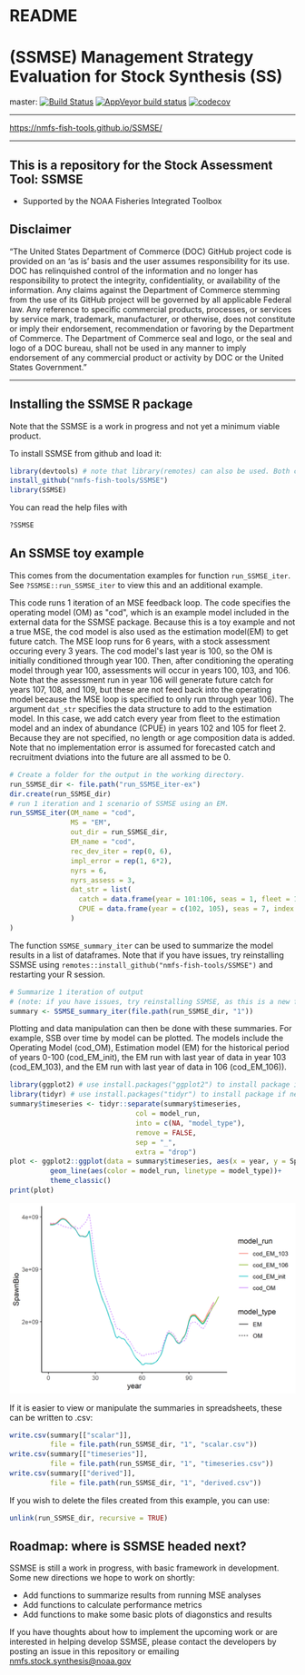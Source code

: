 # README

# (SSMSE) Management Strategy Evaluation for Stock Synthesis (SS)

master:
[![Build Status](https://travis-ci.org/nmfs-fish-tools/SSMSE.svg?branch=master)](https://travis-ci.org/nmfs-fish-tools/SSMSE)
[![AppVeyor build status](https://ci.appveyor.com/api/projects/status/github/nmfs-fish-tools/SSMSE?branch=master&svg=true)](https://ci.appveyor.com/project/nmfs-fish-tools/SSMSE)
[![codecov](https://codecov.io/gh/nmfs-fish-tools/SSMSE/branch/master/graph/badge.svg)](https://codecov.io/gh/nmfs-fish-tools/SSMSE)


**************

https://nmfs-fish-tools.github.io/SSMSE/


**************

## This is a repository for the Stock Assessment Tool: SSMSE
- Supported by the NOAA Fisheries Integrated Toolbox


## Disclaimer

“The United States Department of Commerce (DOC) GitHub project code is provided on an ‘as is’ basis and the user assumes responsibility for its use. DOC has relinquished control of the information and no longer has responsibility to protect the integrity, confidentiality, or availability of the information. Any claims against the Department of Commerce stemming from the use of its GitHub project will be governed by all applicable Federal law. Any reference to specific commercial products, processes, or services by service mark, trademark, manufacturer, or otherwise, does not constitute or imply their endorsement, recommendation or favoring by the Department of Commerce. The Department of Commerce seal and logo, or the seal and logo of a DOC bureau, shall not be used in any manner to imply endorsement of any commercial product or activity by DOC or the United States Government.”

<!-- - This project code is made available through GitHub but is managed by NOAA at
 https://vlab.ncep.noaa.gov/redmine/projects/integrated-fisheries-toolbox/files -->

***** *******

Installing the SSMSE R package
---------

Note that the SSMSE is a work in progress and not yet a minimum viable product.

To install SSMSE from github and load it:
``` r
library(devtools) # note that library(remotes) can also be used. Both can access `install_github`. 
install_github("nmfs-fish-tools/SSMSE")
library(SSMSE)
```
You can read the help files with

``` r
?SSMSE
```

An SSMSE toy example
---------

This comes from the documentation examples for function `run_SSMSE_iter`. See `?SSMSE::run_SSMSE_iter` to view this and an additional example.

This code runs 1 iteration of an MSE feedback loop. The code specifies the operating model (OM) as "cod", which is an example model included in the external data for the SSMSE package. Because this is a toy example and not a true MSE, the cod model is also used as the estimation model(EM) to get future catch. The MSE loop runs for 6 years, with a stock assessment occuring every 3 years. The cod model's last year is 100, so the OM is initially conditioned through year 100. Then, after conditioning the operating model through year 100, assessments will occur in years 100, 103, and 106. Note that the assessment run in year 106 will generate future catch for years 107, 108, and 109, but these are not feed back into the operating model because the MSE loop is specified to only run through year 106). The argument `dat_str` specifies the data structure to add to the estimation model. In this case, we add catch every year from fleet to the estimation model and an index of abundance (CPUE) in years 102 and 105 for fleet 2. Because they are not specified, no length or age composition data is added. Note that no implementation error is assumed for forecasted catch and recruitment dviations into the future are all assmed to be 0.

```r
# Create a folder for the output in the working directory.
run_SSMSE_dir <- file.path("run_SSMSE_iter-ex")
dir.create(run_SSMSE_dir)
# run 1 iteration and 1 scenario of SSMSE using an EM.
run_SSMSE_iter(OM_name = "cod",
               MS = "EM",
               out_dir = run_SSMSE_dir,
               EM_name = "cod",
               rec_dev_iter = rep(0, 6),
               impl_error = rep(1, 6*2),
               nyrs = 6,
               nyrs_assess = 3,
               dat_str = list(
                 catch = data.frame(year = 101:106, seas = 1, fleet = 1),
                 CPUE = data.frame(year = c(102, 105), seas = 7, index = 2)
               )
)
```

The function `SSMSE_summary_iter` can be used to summarize the model results in a list of dataframes. Note that if you have issues, try reinstalling SSMSE using `remotes::install_github("nmfs-fish-tools/SSMSE")` and restarting your R session.
```r
# Summarize 1 iteration of output
# (note: if you have issues, try reinstalling SSMSE, as this is a new feature)
summary <- SSMSE_summary_iter(file.path(run_SSMSE_dir, "1"))
```
Plotting and data manipulation can then be done with these summaries. For example, SSB over time by model can be plotted. The models include the Operating Model (cod_OM), Estimation model (EM) for the historical period of years 0-100 (cod_EM_init), the EM run with last year of data in year 103 (cod_EM_103), and the EM run with last year of data in 106 (cod_EM_106)).
```r
library(ggplot2) # use install.packages("ggplot2") to install package if needed
library(tidyr) # use install.packages("tidyr") to install package if needed
summary$timeseries <- tidyr::separate(summary$timeseries,
                               col = model_run,
                               into = c(NA, "model_type"),
                               remove = FALSE,
                               sep = "_", 
                               extra = "drop")
plot <- ggplot2::ggplot(data = summary$timeseries, aes(x = year, y = SpawnBio)) +
          geom_line(aes(color = model_run, linetype = model_type))+
          theme_classic()
print(plot)
```
![*SSB by year and model run.*](man/figures/README_1_iter.png)


If it is easier to view or manipulate the summaries in spreadsheets, these can be written to .csv:
```r
write.csv(summary[["scalar"]], 
          file = file.path(run_SSMSE_dir, "1", "scalar.csv"))
write.csv(summary[["timeseries"]],
          file = file.path(run_SSMSE_dir, "1", "timeseries.csv"))
write.csv(summary[["derived"]],
          file = file.path(run_SSMSE_dir, "1", "derived.csv"))
```

If you wish to delete the files created from this example, you can use:
```r
unlink(run_SSMSE_dir, recursive = TRUE)
```

Roadmap: where is SSMSE headed next?
---------

SSMSE is still a work in progress, with basic framework in development. Some new directions we hope to work on shortly:

 - Add functions to summarize results from running MSE analyses
 - Add functions to calculate performance metrics
 - Add functions to make some basic plots of diagonstics and results

If you have thoughts about how to implement the upcoming work or are interested in helping develop SSMSE, please contact the developers by posting an issue in this repository or emailing nmfs.stock.synthesis@noaa.gov




